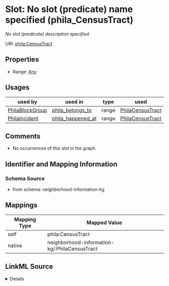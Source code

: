 

# Slot: No slot (predicate) name specified (phila_CensusTract)


_No slot (predicate) description specified_





URI: [phila:CensusTract](https://metadata.phila.gov/CensusTract)



<!-- no inheritance hierarchy -->








## Properties

* Range: [Any](../classes/Any.md)

## Usages

| used by | used in | type | used |
| ---  | --- | --- | --- |
| [PhilaBlockGroup](../classes/PhilaBlockGroup.md) | [phila_belongs_to](../slots/phila_belongs_to.md) | range | [PhilaCensusTract](../classes/PhilaCensusTract.md) |
| [PhilaIncident](../classes/PhilaIncident.md) | [phila_happened_at](../slots/phila_happened_at.md) | range | [PhilaCensusTract](../classes/PhilaCensusTract.md) |






## Comments

* No occurrences of this slot in the graph.

## Identifier and Mapping Information







### Schema Source


* from schema: neighborhood-information-kg




## Mappings

| Mapping Type | Mapped Value |
| ---  | ---  |
| self | phila:CensusTract |
| native | neighborhood-information-kg/:PhilaCensusTract |




## LinkML Source

<details>
```yaml
name: phila_CensusTract
description: No slot (predicate) description specified
title: No slot (predicate) name specified
comments:
- No occurrences of this slot in the graph.
from_schema: neighborhood-information-kg
rank: 1000
slot_uri: phila:CensusTract
alias: phila_CensusTract
range: Any

```
</details>